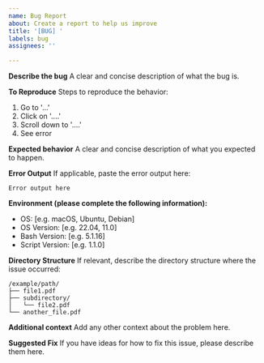 ```yaml
---
name: Bug Report
about: Create a report to help us improve
title: '[BUG] '
labels: bug
assignees: ''

---
```


**Describe the bug**
A clear and concise description of what the bug is.

**To Reproduce**
Steps to reproduce the behavior:
1. Go to '...'
2. Click on '....'
3. Scroll down to '....'
4. See error

**Expected behavior**
A clear and concise description of what you expected to happen.

**Error Output**
If applicable, paste the error output here:
```
Error output here
```

**Environment (please complete the following information):**
 - OS: [e.g. macOS, Ubuntu, Debian]
 - OS Version: [e.g. 22.04, 11.0]
 - Bash Version: [e.g. 5.1.16]
 - Script Version: [e.g. 1.1.0]

**Directory Structure**
If relevant, describe the directory structure where the issue occurred:
```
/example/path/
├── file1.pdf
├── subdirectory/
│   └── file2.pdf
└── another_file.pdf
```

**Additional context**
Add any other context about the problem here.

**Suggested Fix**
If you have ideas for how to fix this issue, please describe them here.